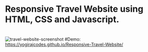 # Responsive Travel Website using HTML, CSS and Javascript.
#
![travel-website-screenshot](https://github.com/yogirajcodes/Responsive-Travel-Website/assets/130918266/89a13319-2b66-46a6-8289-a2623628020d)
#Demo:
 https://yogirajcodes.github.io/Responsive-Travel-Website/
